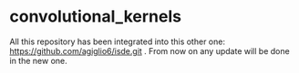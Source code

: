 # convolutional_kernels

All this repository has been integrated into this other one: https://github.com/agiglio6/isde.git .
From now on any update will be done in the new one.
